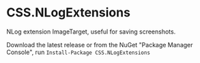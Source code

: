 CSS.NLogExtensions
==================

NLog extension ImageTarget, useful for saving screenshots.

Download the latest release or from the NuGet "Package Manager Console", run ```Install-Package CSS.NLogExtensions```
